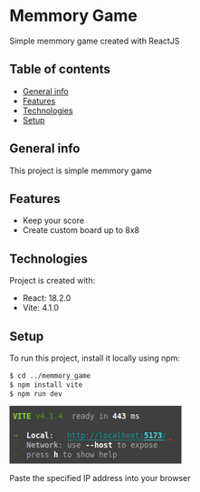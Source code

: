 # Memmory Game

Simple memmory game created with ReactJS

## Table of contents
* [General info](#general-info)
* [Features](#feautres)
* [Technologies](#technologies)
* [Setup](#setup)

## General info
This project is simple memmory game

## Features
* Keep your score
* Create custom board up to 8x8

## Technologies
Project is created with:
* React: 18.2.0
* Vite: 4.1.0

## Setup
To run this project, install it locally using npm:
```
$ cd ../memmory_game
$ npm install vite
$ npm run dev
```
![Local server IP](/images/readme_screenshot.png)

Paste the specified IP address into your browser
